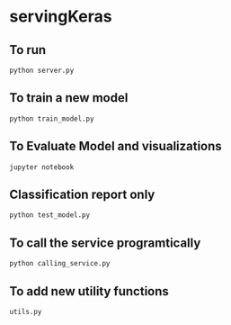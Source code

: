 # servingKeras

## To run
``` python server.py ```

## To train a new model
``` python train_model.py ```

## To Evaluate Model and visualizations
``` jupyter notebook  ``` 

## Classification report only
``` python test_model.py ```

## To call the service programtically
``` python calling_service.py ```

## To add new utility functions
``` utils.py ```
